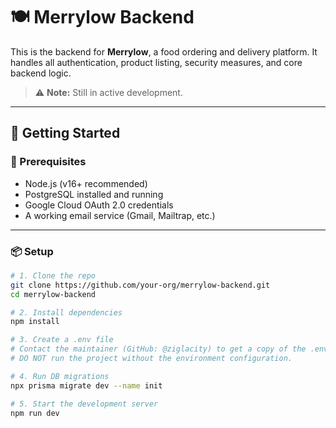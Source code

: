 # 🍽️ Merrylow Backend

This is the backend for **Merrylow**, a food ordering and delivery platform. It handles all authentication, product listing, security measures, and core backend logic.

> ⚠️ **Note:** Still in active development.

---

## 🚀 Getting Started

### 🔧 Prerequisites

- Node.js (v16+ recommended)
- PostgreSQL installed and running
- Google Cloud OAuth 2.0 credentials
- A working email service (Gmail, Mailtrap, etc.)

---

### 📦 Setup

```bash
# 1. Clone the repo
git clone https://github.com/your-org/merrylow-backend.git
cd merrylow-backend

# 2. Install dependencies
npm install

# 3. Create a .env file
# Contact the maintainer (GitHub: @ziglacity) to get a copy of the .env file.
# DO NOT run the project without the environment configuration.

# 4. Run DB migrations
npx prisma migrate dev --name init

# 5. Start the development server
npm run dev
